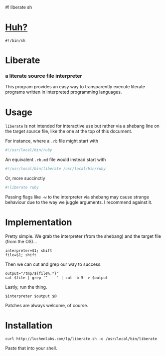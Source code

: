 #! liberate sh
# [Huh?](https://en.wikipedia.org/wiki/Shebang)

    #!/bin/sh

# Liberate
### a literate source file interpreter

This program provides an easy way to transparently execute literate programs
written in interpreted programming languages.

# Usage

`liberate` is not intended for interactive use but rather via a shebang line
on the target source file, like the one at the top of this document.
  
For instance, where a `.rb` file might start with 
```sh
#!/usr/local/bin/ruby
```
An equivalent `.rb.md` file would instead start with 
```sh
#!/usr/local/bin/liberate /usr/local/bin/ruby
```

Or, more succinctly
```sh
#!liberate ruby
```

Passing flags like `-w` to the interpreter via shebang may cause strange
behaviour due to the way we juggle arguments. I recommend against it.

# Implementation

Pretty simple. We grab the interpreter (from the shebang)
and the target file (from the OS)...

    interpreter=$1; shift
    file=$1; shift

Then we can cut and grep our way to success. 

    output="/tmp/${file%.*}"
    cat $file | grep '^    ' | cut -b 5- > $output

Lastly, run the thing.

    $interpreter $output $@

Patches are always welcome, of course.

# Installation

`curl http://luchenlabs.com/lp/liberate.sh -o /usr/local/bin/liberate`

Paste that into your shell.
